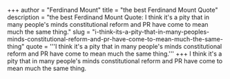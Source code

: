 +++
author = "Ferdinand Mount"
title = "the best Ferdinand Mount Quote"
description = "the best Ferdinand Mount Quote: I think it's a pity that in many people's minds constitutional reform and PR have come to mean much the same thing."
slug = "i-think-its-a-pity-that-in-many-peoples-minds-constitutional-reform-and-pr-have-come-to-mean-much-the-same-thing"
quote = '''I think it's a pity that in many people's minds constitutional reform and PR have come to mean much the same thing.'''
+++
I think it's a pity that in many people's minds constitutional reform and PR have come to mean much the same thing.
